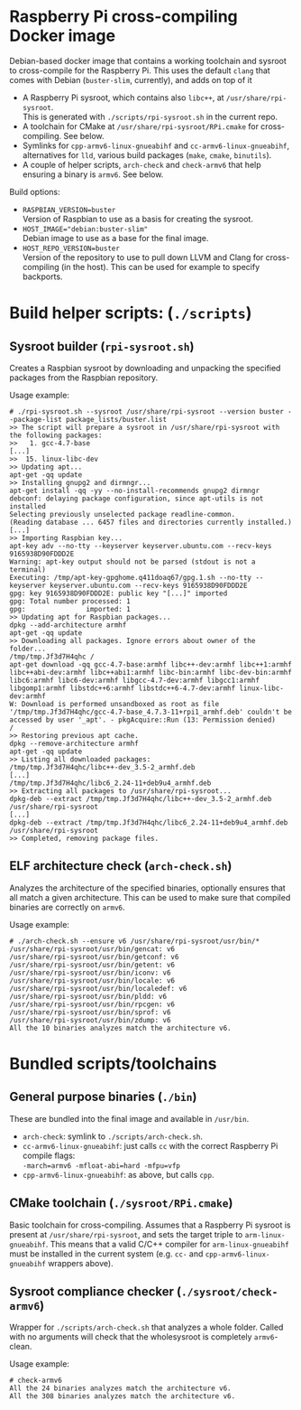 Raspberry Pi cross-compiling Docker image
=========================================

Debian-based docker image that contains a working toolchain and sysroot to cross-compile
for the Raspberry Pi. This uses the default `clang` that comes with Debian (`buster-slim`,
currently), and adds on top of it

 - A Raspberry Pi sysroot, which contains also `libc++`, at `/usr/share/rpi-sysroot`.  
   This is generated with `./scripts/rpi-sysroot.sh` in the current repo.
 - A toolchain for CMake at `/usr/share/rpi-sysroot/RPi.cmake` for cross-compiling. See below.
 - Symlinks for `cpp-armv6-linux-gnueabihf` and `cc-armv6-linux-gnueabihf`, alternatives for `lld`, various build packages (`make`, `cmake`, `binutils`).
 - A couple of helper scripts, `arch-check` and `check-armv6` that help ensuring a binary is `armv6`. See below.

Build options:
 - `RASPBIAN_VERSION=buster`  
   Version of Raspbian to use as a basis for creating the sysroot.
 - `HOST_IMAGE="debian:buster-slim"`  
   Debian image to use as a base for the final image.  
 - `HOST_REPO_VERSION=buster`  
   Version of the repository to use to pull down LLVM and Clang for cross-compiling (in the host).
   This can be used for example to specify backports.

Build helper scripts: (`./scripts`)
===================================

Sysroot builder (`rpi-sysroot.sh`)
----------------------------------

Creates a Raspbian sysroot by downloading and unpacking the specified packages from the
Raspbian repository.

Usage example:
```
# ./rpi-sysroot.sh --sysroot /usr/share/rpi-sysroot --version buster --package-list package_lists/buster.list
>> The script will prepare a sysroot in /usr/share/rpi-sysroot with the following packages:
>>   1. gcc-4.7-base
[...]
>>  15. linux-libc-dev
>> Updating apt...
apt-get -qq update
>> Installing gnupg2 and dirmngr...
apt-get install -qq -yy --no-install-recommends gnupg2 dirmngr
debconf: delaying package configuration, since apt-utils is not installed
Selecting previously unselected package readline-common.
(Reading database ... 6457 files and directories currently installed.)
[...]
>> Importing Raspbian key...
apt-key adv --no-tty --keyserver keyserver.ubuntu.com --recv-keys 9165938D90FDDD2E
Warning: apt-key output should not be parsed (stdout is not a terminal)
Executing: /tmp/apt-key-gpghome.q411doaq67/gpg.1.sh --no-tty --keyserver keyserver.ubuntu.com --recv-keys 9165938D90FDDD2E
gpg: key 9165938D90FDDD2E: public key "[...]" imported
gpg: Total number processed: 1
gpg:               imported: 1
>> Updating apt for Raspbian packages...
dpkg --add-architecture armhf
apt-get -qq update
>> Downloading all packages. Ignore errors about owner of the folder...
/tmp/tmp.Jf3d7H4qhc /
apt-get download -qq gcc-4.7-base:armhf libc++-dev:armhf libc++1:armhf libc++abi-dev:armhf libc++abi1:armhf libc-bin:armhf libc-dev-bin:armhf libc6:armhf libc6-dev:armhf libgcc-4.7-dev:armhf libgcc1:armhf libgomp1:armhf libstdc++6:armhf libstdc++6-4.7-dev:armhf linux-libc-dev:armhf
W: Download is performed unsandboxed as root as file '/tmp/tmp.Jf3d7H4qhc/gcc-4.7-base_4.7.3-11+rpi1_armhf.deb' couldn't be accessed by user '_apt'. - pkgAcquire::Run (13: Permission denied)
/
>> Restoring previous apt cache.
dpkg --remove-architecture armhf
apt-get -qq update
>> Listing all downloaded packages:
/tmp/tmp.Jf3d7H4qhc/libc++-dev_3.5-2_armhf.deb
[...]
/tmp/tmp.Jf3d7H4qhc/libc6_2.24-11+deb9u4_armhf.deb
>> Extracting all packages to /usr/share/rpi-sysroot...
dpkg-deb --extract /tmp/tmp.Jf3d7H4qhc/libc++-dev_3.5-2_armhf.deb /usr/share/rpi-sysroot
[...]
dpkg-deb --extract /tmp/tmp.Jf3d7H4qhc/libc6_2.24-11+deb9u4_armhf.deb /usr/share/rpi-sysroot
>> Completed, removing package files.
```

ELF architecture check (`arch-check.sh`)
----------------------------------------
Analyzes the architecture of the specified binaries, optionally ensures that all
match a given architecture. This can be used to make sure that compiled binaries
are correctly on `armv6`.

Usage example:
```
# ./arch-check.sh --ensure v6 /usr/share/rpi-sysroot/usr/bin/*
/usr/share/rpi-sysroot/usr/bin/gencat: v6
/usr/share/rpi-sysroot/usr/bin/getconf: v6
/usr/share/rpi-sysroot/usr/bin/getent: v6
/usr/share/rpi-sysroot/usr/bin/iconv: v6
/usr/share/rpi-sysroot/usr/bin/locale: v6
/usr/share/rpi-sysroot/usr/bin/localedef: v6
/usr/share/rpi-sysroot/usr/bin/pldd: v6
/usr/share/rpi-sysroot/usr/bin/rpcgen: v6
/usr/share/rpi-sysroot/usr/bin/sprof: v6
/usr/share/rpi-sysroot/usr/bin/zdump: v6
All the 10 binaries analyzes match the architecture v6.
```

Bundled scripts/toolchains
==========================

General purpose binaries (`./bin`)
----------------------------------
These are bundled into the final image and available in `/usr/bin`.

  - `arch-check`: symlink to `./scripts/arch-check.sh`.  
  - `cc-armv6-linux-gnueabihf`: just calls `cc` with the correct Raspberry Pi compile flags:  
    `-march=armv6 -mfloat-abi=hard -mfpu=vfp`
  - `cpp-armv6-linux-gnueabihf`: as above, but calls `cpp`.

CMake toolchain (`./sysroot/RPi.cmake`)
--------------------------------------
Basic toolchain for cross-compiling. Assumes that a Raspberry Pi sysroot is present
at `/usr/share/rpi-sysroot`, and sets the target triple to `arm-linux-gnueabihf`.
This means that a valid C/C++ compiler for `arm-linux-gnueabihf` must be installed in
the current system (e.g. `cc-` and `cpp-armv6-linux-gnueabihf` wrappers above).  

Sysroot compliance checker (`./sysroot/check-armv6`)
----------------------------------------------------
Wrapper for `./scripts/arch-check.sh` that analyzes a whole folder.
Called with no arguments will check that the wholesysroot is completely `armv6`-clean.

Usage example:
```
# check-armv6
All the 24 binaries analyzes match the architecture v6.
All the 308 binaries analyzes match the architecture v6.
```
